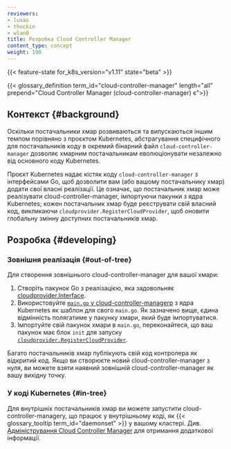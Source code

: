 ```yaml
---
reviewers:
- luxas
- thockin
- wlan0
title: Розробка Cloud Controller Manager
content_type: concept
weight: 190
---
```


<!-- overview -->

{{< feature-state for_k8s_version="v1.11" state="beta" >}}

{{< glossary_definition term_id="cloud-controller-manager" length="all" prepend="Cloud Controller Manager (cloud-controller-manager) є">}}

<!-- body -->

## Контекст {#background}

Оскільки постачальники хмар розвиваються та випускаються іншим темпом порівняно з проєктом Kubernetes, абстрагування специфічного для постачальників коду в окремий бінарний файл `cloud-controller-manager` дозволяє хмарним постачальникам еволюціонувати незалежно від основного коду Kubernetes.

Проєкт Kubernetes надає кістяк коду `cloud-controller-manager` з інтерфейсами Go, щоб дозволити вам (або вашому постачальнику хмар) додати свої власні реалізації. Це означає, що постачальник хмар може реалізувати cloud-controller-manager, імпортуючи пакунки з ядра Kubernetes; кожен постачальник хмар буде реєструвати свій власний код, викликаючи `cloudprovider.RegisterCloudProvider`, щоб оновити глобальну змінну доступних постачальників хмар.

## Розробка {#developing}

### Зовнішня реалізація {#out-of-tree}

Для створення зовнішнього cloud-controller-manager для вашої хмари:

1. Створіть пакунок Go з реалізацією, яка задовольняє [cloudprovider.Interface](https://github.com/kubernetes/cloud-provider/blob/master/cloud.go).
2. Використовуйте [`main.go` у cloud-controller-managerр](https://github.com/kubernetes/kubernetes/blob/master/cmd/cloud-controller-manager/main.go) з ядра Kubernetes як шаблон для свого `main.go`. Як зазначено вище, єдина відмінність полягатиме у пакунку хмари, який буде імпортуватися.
3. Імпортуйте свій пакунок хмари в `main.go`, переконайтеся, що ваш пакунок має блок `init` для запуску [`cloudprovider.RegisterCloudProvider`](https://github.com/kubernetes/cloud-provider/blob/master/plugins.go).

Багато постачальників хмар публікують свій код контролера як відкритий код. Якщо ви створюєте новий cloud-controller-manager з нуля, ви можете взяти наявний зовнішній cloud-controller-manager як вашу вихідну точку.

### У коді Kubernetes {#in-tree}

Для внутрішніх постачальників хмар ви можете запустити cloud-controller-managerу, що працює у внутрішньому коді, як {{< glossary_tooltip term_id="daemonset" >}} у вашому кластері. Див. [Адміністрування Cloud Controller Manager](/uk/docs/tasks/administer-cluster/running-cloud-controller/) для отримання додаткової інформації.
